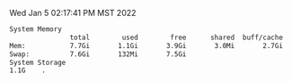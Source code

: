 Wed Jan  5 02:17:41 PM MST 2022
```bash
System Memory
               total        used        free      shared  buff/cache   available
Mem:           7.7Gi       1.1Gi       3.9Gi       3.0Mi       2.7Gi       6.3Gi
Swap:          7.6Gi       132Mi       7.5Gi
System Storage
1.1G	.
```
```bash
